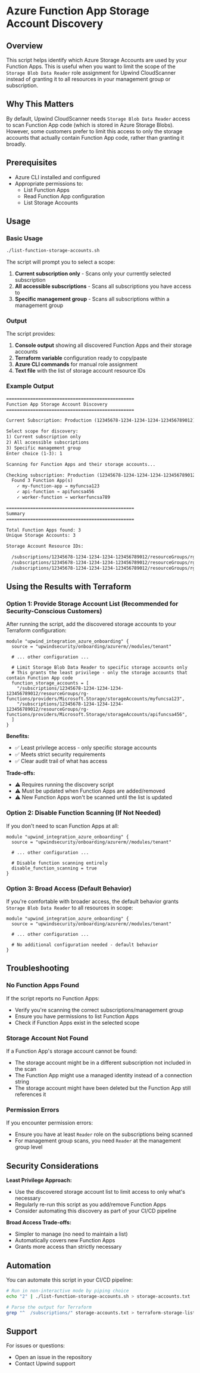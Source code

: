 # Azure Function App Storage Account Discovery

## Overview

This script helps identify which Azure Storage Accounts are used by your Function Apps. This is useful when you want to
limit the scope of the `Storage Blob Data Reader` role assignment for Upwind CloudScanner instead of granting it to all
resources in your management group or subscription.

## Why This Matters

By default, Upwind CloudScanner needs `Storage Blob Data Reader` access to scan Function App code (which is stored in
Azure Storage Blobs). However, some customers prefer to limit this access to only the storage accounts that actually
contain Function App code, rather than granting it broadly.

## Prerequisites

- Azure CLI installed and configured
- Appropriate permissions to:
  - List Function Apps
  - Read Function App configuration
  - List Storage Accounts

## Usage

### Basic Usage

```bash
./list-function-storage-accounts.sh
```

The script will prompt you to select a scope:

1. **Current subscription only** - Scans only your currently selected subscription
2. **All accessible subscriptions** - Scans all subscriptions you have access to
3. **Specific management group** - Scans all subscriptions within a management group

### Output

The script provides:

1. **Console output** showing all discovered Function Apps and their storage accounts
2. **Terraform variable** configuration ready to copy/paste
3. **Azure CLI commands** for manual role assignment
4. **Text file** with the list of storage account resource IDs

### Example Output

```txt
================================================
Function App Storage Account Discovery
================================================

Current Subscription: Production (12345678-1234-1234-1234-123456789012)

Select scope for discovery:
1) Current subscription only
2) All accessible subscriptions
3) Specific management group
Enter choice (1-3): 1

Scanning for Function Apps and their storage accounts...

Checking subscription: Production (12345678-1234-1234-1234-123456789012)
  Found 3 Function App(s)
    ✓ my-function-app → myfuncsa123
    ✓ api-function → apifuncsa456
    ✓ worker-function → workerfuncsa789

================================================
Summary
================================================

Total Function Apps found: 3
Unique Storage Accounts: 3

Storage Account Resource IDs:

  /subscriptions/12345678-1234-1234-1234-123456789012/resourceGroups/rg-functions/providers/Microsoft.Storage/storageAccounts/myfuncsa123
  /subscriptions/12345678-1234-1234-1234-123456789012/resourceGroups/rg-functions/providers/Microsoft.Storage/storageAccounts/apifuncsa456
  /subscriptions/12345678-1234-1234-1234-123456789012/resourceGroups/rg-functions/providers/Microsoft.Storage/storageAccounts/workerfuncsa789
```

## Using the Results with Terraform

### Option 1: Provide Storage Account List (Recommended for Security-Conscious Customers)

After running the script, add the discovered storage accounts to your Terraform configuration:

```hcl
module "upwind_integration_azure_onboarding" {
  source = "upwindsecurity/onboarding/azurerm//modules/tenant"

  # ... other configuration ...

  # Limit Storage Blob Data Reader to specific storage accounts only
  # This grants the least privilege - only the storage accounts that contain Function App code
  function_storage_accounts = [
    "/subscriptions/12345678-1234-1234-1234-123456789012/resourceGroups/rg-functions/providers/Microsoft.Storage/storageAccounts/myfuncsa123",
    "/subscriptions/12345678-1234-1234-1234-123456789012/resourceGroups/rg-functions/providers/Microsoft.Storage/storageAccounts/apifuncsa456",
  ]
}
```

**Benefits:**

- ✅ Least privilege access - only specific storage accounts
- ✅ Meets strict security requirements
- ✅ Clear audit trail of what has access

**Trade-offs:**

- ⚠️ Requires running the discovery script
- ⚠️ Must be updated when Function Apps are added/removed
- ⚠️ New Function Apps won't be scanned until the list is updated

### Option 2: Disable Function Scanning (If Not Needed)

If you don't need to scan Function Apps at all:

```hcl
module "upwind_integration_azure_onboarding" {
  source = "upwindsecurity/onboarding/azurerm//modules/tenant"

  # ... other configuration ...

  # Disable function scanning entirely
  disable_function_scanning = true
}
```

### Option 3: Broad Access (Default Behavior)

If you're comfortable with broader access, the default behavior grants `Storage Blob Data Reader` to all resources in scope:

```hcl
module "upwind_integration_azure_onboarding" {
  source = "upwindsecurity/onboarding/azurerm//modules/tenant"

  # ... other configuration ...

  # No additional configuration needed - default behavior
}
```

## Troubleshooting

### No Function Apps Found

If the script reports no Function Apps:

- Verify you're scanning the correct subscriptions/management group
- Ensure you have permissions to list Function Apps
- Check if Function Apps exist in the selected scope

### Storage Account Not Found

If a Function App's storage account cannot be found:

- The storage account might be in a different subscription not included in the scan
- The Function App might use a managed identity instead of a connection string
- The storage account might have been deleted but the Function App still references it

### Permission Errors

If you encounter permission errors:

- Ensure you have at least `Reader` role on the subscriptions being scanned
- For management group scans, you need `Reader` at the management group level

## Security Considerations

**Least Privilege Approach:**

- Use the discovered storage account list to limit access to only what's necessary
- Regularly re-run this script as you add/remove Function Apps
- Consider automating this discovery as part of your CI/CD pipeline

**Broad Access Trade-offs:**

- Simpler to manage (no need to maintain a list)
- Automatically covers new Function Apps
- Grants more access than strictly necessary

## Automation

You can automate this script in your CI/CD pipeline:

```bash
# Run in non-interactive mode by piping choice
echo "2" | ./list-function-storage-accounts.sh > storage-accounts.txt

# Parse the output for Terraform
grep "^  /subscriptions/" storage-accounts.txt > terraform-storage-list.txt
```

## Support

For issues or questions:

- Open an issue in the repository
- Contact Upwind support
